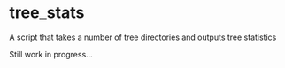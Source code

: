 # tree_stats
A script that takes a number of tree directories and outputs tree statistics

Still work in progress...
